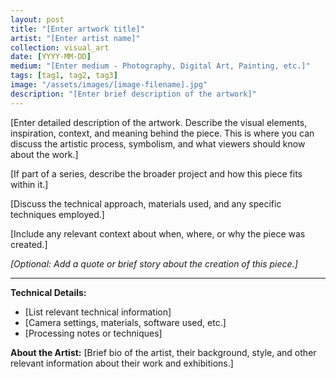 ```yaml
---
layout: post
title: "[Enter artwork title]"
artist: "[Enter artist name]"
collection: visual_art
date: [YYYY-MM-DD]
medium: "[Enter medium - Photography, Digital Art, Painting, etc.]"
tags: [tag1, tag2, tag3]
image: "/assets/images/[image-filename].jpg"
description: "[Enter brief description of the artwork]"
---
```


[Enter detailed description of the artwork. Describe the visual elements, inspiration, context, and meaning behind the piece. This is where you can discuss the artistic process, symbolism, and what viewers should know about the work.]

[If part of a series, describe the broader project and how this piece fits within it.]

[Discuss the technical approach, materials used, and any specific techniques employed.]

[Include any relevant context about when, where, or why the piece was created.]

*[Optional: Add a quote or brief story about the creation of this piece.]*

---

**Technical Details:**
- [List relevant technical information]
- [Camera settings, materials, software used, etc.]
- [Processing notes or techniques]

**About the Artist:**
[Brief bio of the artist, their background, style, and other relevant information about their work and exhibitions.]
